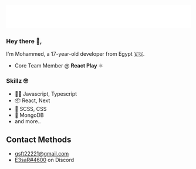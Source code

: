 <div align="center">
  <img src="./name.svg" />
</div>

### Hey there 👋,

I'm Mohammed, a 17-year-old developer from Egypt 🇪🇬.

- Core Team Member @ **React Play** ⚛

### Skillz 🤓

- 👨‍💻 Javascript, Typescript
- 📦 React, Next
- 🎨 SCSS, CSS
- 📀 MongoDB
- and more..

## Contact Methods

- gsft22221@gmail.com
- [E3saR#4600](https://discordapp.com/users/737008889194741810) on Discord
